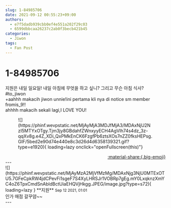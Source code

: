 ```yaml
---
slug: 1-84985706
date: 2021-09-12 00:55:23+09:00
authors:
  - e7f5dadb939cbb0ef4e551a202f29c03
  - 6599dbbcaa26237c2ab0f3becb421b45
categories:
  - Jiwon
tags:
  - Fan Post
---
```


# 1-84985706

<div class="post-container" markdown="1">
<div class="content-container md-sidebar__scrollwrap" markdown="1">

지원은 내일 일요일! 내일 아침에 무엇을 하고 싶니? 그리고 무슨 아침 식사?<br>\#to_jiwon<br>+aahhh makacih jiwon unnie!ini pertama kli nya di notice sm member fromis_9!!<br>ahhhh makacih sekali lagi,I LOVE YOU!
<figure markdown="1">
![](https://phinf.wevpstatic.net/MjAyMjA3MDJfMjA3/MDAxNjU2NzI5MTYxOTgy.Tjm3jy8GBdahfZWnxyyECH4AgVlh74s4dz_3z-qqXv8g.e4Z_XDi_QxPMkEnCK6FzgfPb6ztsXOs7nZZ0fksHEPsg.GIF/5bed2e90d74e440e8c3d26d4d6358139321.gif?type=e1920){ loading=lazy onclick="openFullscreen(this)"}
</figure>


</div>
</div>

<div style="text-align: right;" markdown="1">
<a href="https://weverse.io/fromis9/fanpost/1-84985706" style="text-align: right;">:material-share:{.big-emoji}</a>
</div>
---

<div class="comments-container md-sidebar__scrollwrap" markdown="1">
<div class="comment" markdown="1">
<div class='id-container' markdown="1">
![](https://phinf.wevpstatic.net/MjAyMzA2MjVfMzMg/MDAxNjg3NjU0MTExOTU5.7GFeCpkRW4jdCPevFi1sgeF7S4XyLHRSJr1VOBRp7gEg.mY0LxqknzXmYC4oZ6TpxCmdSnAbldBctUiaEHQVjHkgg.JPEG/image.jpg?type=s72){ loading=lazy }
**<span class="artist">지원</span>** <small>Sep 12 2021, 01:01</small><br>
</div>
<div class='comment-body' markdown="1">
인가 매점 갈꾸얌~~
</div>
</div>
</div>
---
